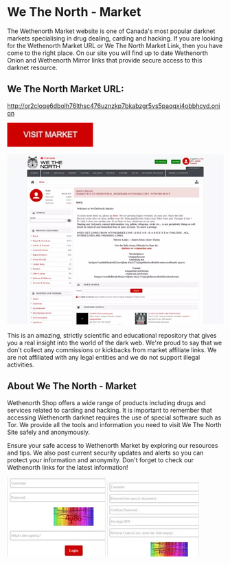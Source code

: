 # We The North - Market
The Wethenorth Market website is one of Canada's most popular darknet markets specialising in drug dealing, carding and hacking. If you are looking for the Wethenorth Market URL or We The North Market Link, then you have come to the right place. On our site you will find up to date Wethenorth Onion and Wethenorth Mirror links that provide secure access to this darknet resource.

## We The North Market URL:

http://or2cloqe6dbolh76lthsc476uznzkp7bkabzgr5vs5paqqxi4obbhcyd.onion

[<img src="/assets/headsebi.webp" width="200">](http://or2cloqe6dbolh76lthsc476uznzkp7bkabzgr5vs5paqqxi4obbhcyd.onion)

<a href="http://or2cloqe6dbolh76lthsc476uznzkp7bkabzgr5vs5paqqxi4obbhcyd.onion"><img src="/assets/isivot.webp" alt="image" style="max-width: 100%;"><a>

This is an amazing, strictly scientific and educational repository that gives you a real insight into the world of the dark web. We're proud to say that we don't collect any commissions or kickbacks from market affiliate links. We are not affiliated with any legal entities and we do not support illegal activities.

## About We The North - Market

Wethenorth Shop offers a wide range of products including drugs and services related to carding and hacking. It is important to remember that accessing Wethenorth darknet requires the use of special software such as Tor. We provide all the tools and information you need to visit We The North Site safely and anonymously.

Ensure your safe access to Wethenorth Market by exploring our resources and tips. We also post current security updates and alerts so you can protect your information and anonymity. Don't forget to check our Wethenorth links for the latest information!

<a href="http://or2cloqe6dbolh76lthsc476uznzkp7bkabzgr5vs5paqqxi4obbhcyd.onion"><img src="/assets/cortoti.webp" alt="image" style="max-width: 100%;"><a>  <a href="http://or2cloqe6dbolh76lthsc476uznzkp7bkabzgr5vs5paqqxi4obbhcyd.onion"><img src="/assets/sierupcard.webp" alt="image" style="max-width: 100%;"><a>